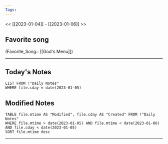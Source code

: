 ```yaml
---
Tags:
---
```

<< [[2023-01-04]] - [[2023-01-06]] >>
## Favorite song
(Favorite_Song:: [[God's Menu]])
___
## Today's Notes
```dataview
LIST FROM !"Daily Notes"
WHERE file.cday = date(2023-01-05)
```
## Modified Notes
```dataview
TABLE file.mtime AS "Modified", file.cday AS "Created" FROM !"Daily Notes" 
WHERE file.mtime > date(2023-01-05) AND file.mtime < date(2023-01-06) AND file.cday < date(2023-01-05)
SORT file.mtime desc
```
___
